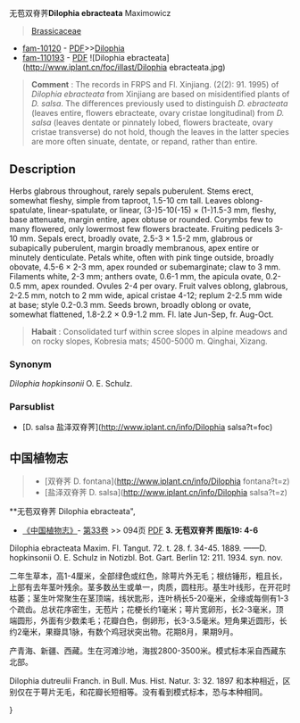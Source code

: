 无苞双脊荠**Dilophia ebracteata** Maximowicz

> [Brassicaceae](http://www.iplant.cn/info/Brassicaceae?t=foc)
* [fam-10120](http://www.iplant.cn/foc/fam/10120) - [PDF](http://www.iplant.cn/foc/pdf/Brassicaceae.pdf)>>[Dilophia](http://www.iplant.cn/info/Dilophia?t=foc)
* [fam-110193](http://www.iplant.cn/foc/fam/110193) - [PDF](http://www.iplant.cn/foc/pdf/Dilophia.pdf)
![Dilophia ebracteata](http://www.iplant.cn/foc/illast/Dilophia ebracteata.jpg)

> **Comment** : 
> The records in FRPS and Fl. Xinjiang. (2(2): 91. 1995) of *Dilophia ebracteata* from Xinjiang are based on misidentified plants of *D. salsa*. The differences previously used to distinguish *D. ebracteata* (leaves entire, flowers ebracteate, ovary cristae longitudinal) from *D. salsa* (leaves dentate or pinnately lobed, flowers bracteate, ovary cristae transverse) do not hold, though the leaves in the latter species are more often sinuate, dentate, or repand, rather than entire.

## Description

Herbs glabrous throughout, rarely sepals puberulent. Stems erect, somewhat fleshy, simple from taproot, 1.5-10 cm tall. Leaves oblong-spatulate, linear-spatulate, or linear, (3-)5-10(-15) × (1-)1.5-3 mm, fleshy, base attenuate, margin entire, apex obtuse or rounded. Corymbs few to many flowered, only lowermost few flowers bracteate. Fruiting pedicels 3-10 mm. Sepals erect, broadly ovate, 2.5-3 × 1.5-2 mm, glabrous or subapically puberulent, margin broadly membranous, apex entire or minutely denticulate. Petals white, often with pink tinge outside, broadly obovate, 4.5-6 × 2-3 mm, apex rounded or subemarginate; claw to 3 mm. Filaments white, 2-3 mm; anthers ovate, 0.6-1 mm, the apicula ovate, 0.2-0.5 mm, apex rounded. Ovules 2-4 per ovary. Fruit valves oblong, glabrous, 2-2.5 mm, notch to 2 mm wide, apical cristae 4-12; replum 2-2.5 mm wide at base; style 0.2-0.3 mm. Seeds brown, broadly oblong or ovate, somewhat flattened, 1.8-2.2 × 0.9-1.2 mm. Fl. late Jun-Sep, fr. Aug-Oct.

> **Habait** : 
> Consolidated turf within scree slopes in alpine meadows and on rocky slopes, Kobresia mats; 4500-5000 m. Qinghai, Xizang.

### Synonym
*Dilophia hopkinsonii* O. E. Schulz.

### Parsublist

* [D.  salsa  盐泽双脊荠](http://www.iplant.cn/info/Dilophia salsa?t=foc)

## 中国植物志

> * [双脊荠  D.  fontana](http://www.iplant.cn/info/Dilophia fontana?t=z)
> * [盐泽双脊荠  D.  salsa](http://www.iplant.cn/info/Dilophia salsa?t=z)

**无苞双脊荠 Dilophia ebracteata",

* [《中国植物志》](http://www.iplant.cn/frps)- [第33卷](http://www.iplant.cn/frps/vol/33) >> 094页 [PDF](http://www.iplant.cn/frps/pdf/33/094a.PDF)
**3. 无苞双脊荠 图版19: 4-6**

Dilophia ebracteata Maxim. Fl. Tangut. 72. t. 28. f. 34-45. 1889. ——D. hopkinsonii O. E. Schulz in Notizbl. Bot. Gart. Berlin 12: 211. 1934. syn. nov.

二年生草本，高1-4厘米，全部绿色或红色，除萼片外无毛；根纺锤形，粗且长，上部有去年茎叶残余。茎多数丛生或单一，肉质，圆柱形。基生叶线形，在开花时枯萎；茎生叶常聚生在茎顶端，线状匙形，连叶柄长5-20毫米，全缘或每侧有1-3个疏齿。总状花序密生，无苞片；花梗长约1毫米；萼片宽卵形，长2-3毫米，顶端圆形，外面有少数柔毛；花瓣白色，倒卵形，长3-3.5毫米。短角果近圆形，长约2毫米，果瓣具1脉，有数个鸡冠状突出物。花期8月，果期9月。

产青海、新疆、西藏。生在河滩沙地，海拔2800-3500米。模式标本采自西藏东北部。

Dilophia dutreulii Franch. in Bull. Mus. Hist. Natur. 3: 32. 1897 和本种相近，区别仅在于萼片无毛，和花瓣长短相等。没有看到模式标本，恐与本种相同。

}